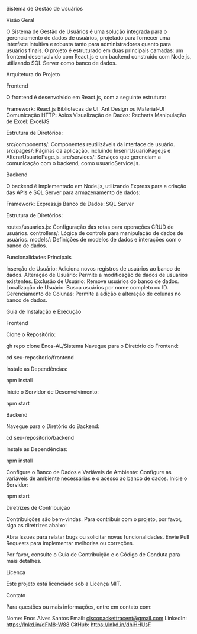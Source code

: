 Sistema de Gestão de Usuários
 
Visão Geral
 
O Sistema de Gestão de Usuários é uma solução integrada para o gerenciamento de dados de usuários, projetado para fornecer uma interface intuitiva e robusta tanto para administradores quanto para usuários finais. O projeto é estruturado em duas principais camadas: um frontend desenvolvido com React.js e um backend construído com Node.js, utilizando SQL Server como banco de dados.

Arquitetura do Projeto
 
Frontend
 
O frontend é desenvolvido em React.js, com a seguinte estrutura:

Framework: React.js
Bibliotecas de UI: Ant Design ou Material-UI
Comunicação HTTP: Axios
Visualização de Dados: Recharts
Manipulação de Excel: ExcelJS

Estrutura de Diretórios:

src/components/: Componentes reutilizáveis da interface de usuário.
src/pages/: Páginas da aplicação, incluindo InserirUsuarioPage.js e AlterarUsuarioPage.js.
src/services/: Serviços que gerenciam a comunicação com o backend, como usuarioService.js.
 
Backend
 
O backend é implementado em Node.js, utilizando Express para a criação das APIs e SQL Server para armazenamento de dados:

Framework: Express.js
Banco de Dados: SQL Server
 
Estrutura de Diretórios:

routes/usuarios.js: Configuração das rotas para operações CRUD de usuários.
controllers/: Lógica de controle para manipulação de dados de usuários.
models/: Definições de modelos de dados e interações com o banco de dados.
 
Funcionalidades Principais
 
Inserção de Usuário: Adiciona novos registros de usuários ao banco de dados.
Alteração de Usuário: Permite a modificação de dados de usuários existentes.
Exclusão de Usuário: Remove usuários do banco de dados.
Localização de Usuário: Busca usuários por nome completo ou ID.
Gerenciamento de Colunas: Permite a adição e alteração de colunas no banco de dados.
 
Guia de Instalação e Execução
 
Frontend
 
Clone o Repositório:

gh repo clone Enos-AL/Sistema
Navegue para o Diretório do Frontend:

cd seu-repositorio/frontend

Instale as Dependências:

npm install

Inicie o Servidor de Desenvolvimento:

npm start
 
Backend
 
Navegue para o Diretório do Backend:

cd seu-repositorio/backend

Instale as Dependências:

npm install

Configure o Banco de Dados e Variáveis de Ambiente: Configure as variáveis de ambiente necessárias e o acesso ao banco de dados.
Inicie o Servidor:

npm start

Diretrizes de Contribuição
 
Contribuições são bem-vindas. Para contribuir com o projeto, por favor, siga as diretrizes abaixo:

Abra Issues para relatar bugs ou solicitar novas funcionalidades.
Envie Pull Requests para implementar melhorias ou correções.

Por favor, consulte o Guia de Contribuição e o Código de Conduta para mais detalhes.
 
Licença

Este projeto está licenciado sob a Licença MIT.
 
Contato

Para questões ou mais informações, entre em contato com:

Nome: Enos Alves Santos
Email: ciscopackettracent@gmail.com
LinkedIn: https://lnkd.in/dFM8-W88
GitHub: https://lnkd.in/dhiHHUsF 

